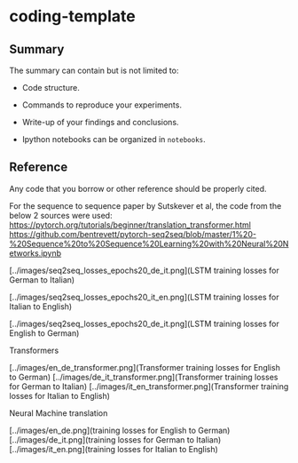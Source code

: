 # coding-template

## Summary

The summary can contain but is not limited to:

- Code structure.

- Commands to reproduce your experiments.

- Write-up of your findings and conclusions.

- Ipython notebooks can be organized in `notebooks`.

## Reference

Any code that you borrow or other reference should be properly cited.

For the sequence to sequence paper by Sutskever et al, the code from the below 2 sources were used:
https://pytorch.org/tutorials/beginner/translation_transformer.html
https://github.com/bentrevett/pytorch-seq2seq/blob/master/1%20-%20Sequence%20to%20Sequence%20Learning%20with%20Neural%20Networks.ipynb



[../images/seq2seq_losses_epochs20_de_it.png](LSTM training losses for German to Italian)

[../images/seq2seq_losses_epochs20_it_en.png](LSTM training losses for Italian to English)

[../images/seq2seq_losses_epochs20_de_it.png](LSTM training losses for English to German) 




Transformers

[../images/en_de_transformer.png](Transformer training losses for English to German) 
[../images/de_it_transformer.png](Transformer training losses for German to Italian) 
[../images/it_en_transformer.png](Transformer training losses for Italian to English) 


Neural Machine translation

[../images/en_de.png](training losses for English to German) 
[../images/de_it.png](training losses for German to Italian) 
[../images/it_en.png](training losses for Italian to English)
